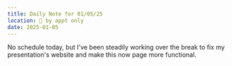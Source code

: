 ```yaml
---
title: Daily Note for 01/05/25
location: 🫥 by appt only
date: 2025-01-05
---
```

No schedule today, but I've been steadily working over the break to fix my presentation's website and make this now page more functional.